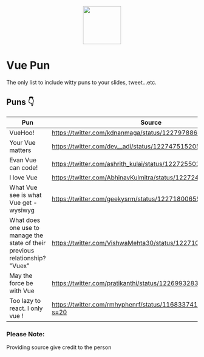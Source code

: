 <p align="center"><a href="https://vuejs.org" target="_blank"><img width="100"src="https://vuejs.org/images/logo.png"></a></p>

# Vue Pun
The only list to include witty puns to your slides, tweet...etc.

## Puns 👇

Pun | Source
------------------------ | -------
VueHoo! | https://twitter.com/kdnanmaga/status/1227978868109139968
Your Vue matters | https://twitter.com/dev__adi/status/1227475152054759427
Evan Vue can code! | https://twitter.com/ashrith_kulai/status/1227255038457700354
I love Vue | https://twitter.com/AbhinavKulmitra/status/1227242678754017281
What Vue see is what Vue get - wysiwyg | https://twitter.com/geekysrm/status/1227180065500188673
What does one use to manage the state of their previous relationship? "Vuex" | https://twitter.com/VishwaMehta30/status/1227103279164706816
May the force be with Vue | https://twitter.com/pratikanthi/status/1226993283701694464
Too lazy to react. I only vue ! | https://twitter.com/rmhyphenrf/status/1168337411266363393?s=20


### Please Note:  
Providing source give credit to the person

